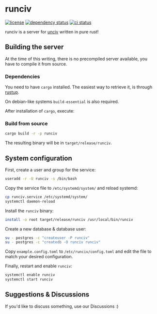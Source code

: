 # runciv

[![license](https://img.shields.io/github/license/hopfenspace/runciv?color=blue)](LICENSE)
[![dependency status](https://deps.rs/repo/github/hopfenspace/runciv/status.svg)](https://deps.rs/repo/github/hopfenspace/runciv)
[![ci status](https://img.shields.io/github/actions/workflow/status/myOmikron/kraken-project/linux.yml?label=CI)](https://github.com/hopfenspace/runciv/actions/workflows/linux.yml)

runciv is a server for [unciv](https://github.com/yairm210/Unciv) 
written in pure rust!

## Building the server

At the time of this writing, there is no precompiled server available,
you have to compile it from source.

### Dependencies

You need to have `cargo` installed. 
The easiest way to retrieve it, is through [rustup](https://rustup.rs/).

On debian-like systems `build-essential` is also required.

After installation of `cargo`, execute:

### Build from source

```bash
cargo build -r -p runciv
```

The resulting binary will be in `target/release/runciv`.

## System configuration

First, create a user and group for the service:

```bash
useradd -r -U runciv -s /bin/bash
```

Copy the service file to `/etc/systemd/system/` and reload systemd:

```bash
cp runciv.service /etc/systemd/system/
systemctl daemon-reload
```

Install the `runciv` binary:

```bash
install -o root target/release/runciv /usr/local/bin/runciv
```

Create a new database & database user:

```bash
su - postgres -c "createuser -P runciv"
su - postgres -c "createdb -O runciv runciv"
```

Copy `example.config.toml` to `/etc/runciv/config.toml` and edit the file
to match your desired configuration.

Finally, restart and enable `runciv`:
```bash
systemctl enable runciv
systemctl start runciv
```

## Suggestions & Discussions

If you'd like to discuss something, use our Discussions :)
